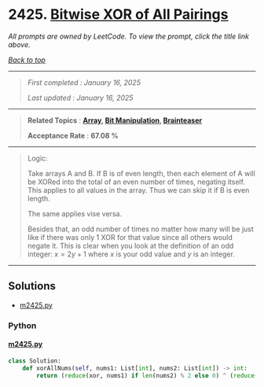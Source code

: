 # 2425. [Bitwise XOR of All Pairings](<https://leetcode.com/problems/bitwise-xor-of-all-pairings>)

*All prompts are owned by LeetCode. To view the prompt, click the title link above.*

*[Back to top](<../README.md>)*

------

> *First completed : January 16, 2025*
>
> *Last updated : January 16, 2025*

------

> **Related Topics** : **[Array](<by_topic/Array.md>), [Bit Manipulation](<by_topic/Bit Manipulation.md>), [Brainteaser](<by_topic/Brainteaser.md>)**
>
> **Acceptance Rate** : **67.08 %**

------

> Logic:
> 
> Take arrays A and B. If B is of even length, then each element of A will
> be XORed into the total of an even number of times, negating itself. This
> applies to all values in the array. Thus we can skip it if B is even length.
> 
> The same applies vise versa.
> 
> Besides that, an odd number of times no matter how many will be just like
> if there was only 1 XOR for that value since all others would negate it.
> This is clear when you look at the definition of an odd integer: $x=2y+1$
> where $x$ is your odd value and $y$ is an integer.
> 

------

## Solutions

- [m2425.py](<../my-submissions/m2425.py>)
### Python
#### [m2425.py](<../my-submissions/m2425.py>)
```Python
class Solution:
    def xorAllNums(self, nums1: List[int], nums2: List[int]) -> int:
        return (reduce(xor, nums1) if len(nums2) % 2 else 0) ^ (reduce(xor, nums2) if len(nums1) % 2 else 0)

```

